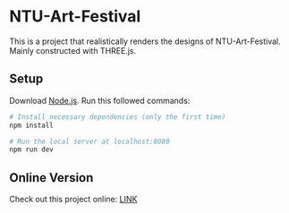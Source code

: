 # NTU-Art-Festival
This is a project that realistically renders the designs of NTU-Art-Festival.\
Mainly constructed with THREE.js.

## Setup
Download [Node.js](https://nodejs.org/en/download/).
Run this followed commands:

``` bash
# Install necessary dependencies (only the first time)
npm install

# Run the local server at localhost:8080
npm run dev

```

## Online Version
Check out this project online: [LINK](https://ntu-art-fest.hcy71.vercel.app)
